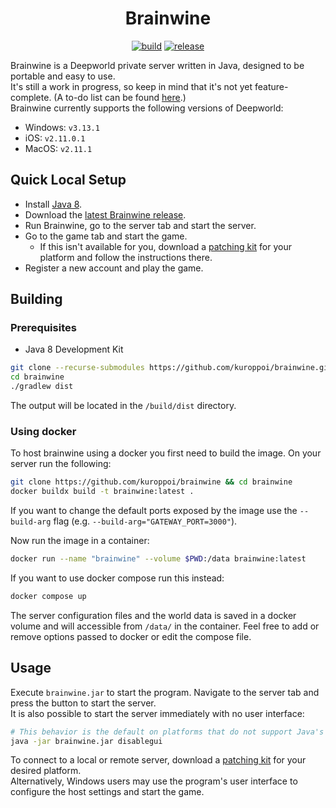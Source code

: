 <h1 align="center">Brainwine</h1>
<p align="center">
  <a href="https://github.com/kuroppoi/brainwine/actions"><img src="https://github.com/kuroppoi/brainwine/actions/workflows/build.yml/badge.svg" alt="build"/></a>
  <a href="https://github.com/kuroppoi/brainwine/releases/latest"><img src="https://img.shields.io/github/v/release/kuroppoi/brainwine?labelColor=30373D&label=Release&logoColor=959DA5&logo=github" alt="release"/></a>
</p>

Brainwine is a Deepworld private server written in Java, designed to be portable and easy to use.\
It's still a work in progress, so keep in mind that it's not yet feature-complete. (A to-do list can be found [here](https://github.com/kuroppoi/brainwine/projects/1).)\
Brainwine currently supports the following versions of Deepworld:

- Windows: `v3.13.1`
- iOS: `v2.11.0.1`
- MacOS: `v2.11.1`

## Quick Local Setup

- Install [Java 8](https://adoptium.net/temurin/releases/?package=jdk&version=8).
- Download the [latest Brainwine release](https://github.com/kuroppoi/brainwine/releases/latest).
- Run Brainwine, go to the server tab and start the server.
- Go to the game tab and start the game.
  - If this isn't available for you, download a [patching kit](https://github.com/kuroppoi/brainwine/releases/tag/patching-kits-1.0) for your platform and follow the instructions there.
- Register a new account and play the game.

## Building

### Prerequisites

- Java 8 Development Kit

```sh
git clone --recurse-submodules https://github.com/kuroppoi/brainwine.git
cd brainwine
./gradlew dist
```

The output will be located in the `/build/dist` directory.

### Using docker

To host brainwine using a docker you first need to build the image. On your server run the following:

```sh
git clone https://github.com/kuroppoi/brainwine && cd brainwine
docker buildx build -t brainwine:latest .
```

If you want to change the default ports exposed by the image use the `--build-arg` flag (e.g. `--build-arg="GATEWAY_PORT=3000"`).


Now run the image in a container:

```sh
docker run --name "brainwine" --volume $PWD:/data brainwine:latest
```

If you want to use docker compose run this instead:

```sh
docker compose up
```

The server configuration files and the world data is saved in a docker volume and will accessible from `/data/` in the container. Feel free to add or remove options passed to docker or edit the compose file.

## Usage

Execute `brainwine.jar` to start the program. Navigate to the server tab and press the button to start the server.\
It is also possible to start the server immediately with no user interface:

```sh
# This behavior is the default on platforms that do not support Java's Desktop API.
java -jar brainwine.jar disablegui
```

To connect to a local or remote server, download a [patching kit](https://github.com/kuroppoi/brainwine/releases/tag/patching-kits-1.0) for your desired platform.\
Alternatively, Windows users may use the program's user interface to configure the host settings and start the game.
